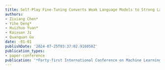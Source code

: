 ```yaml
---
title: Self-Play Fine-Tuning Converts Weak Language Models to Strong Language Models
authors:
- Zixiang Chen*
- Yihe Deng* 
- Huizhuo Yuan*
- Kaixuan Ji
- Quanquan Gu
date: -01-01
publishDate: '2024-07-25T03:37:02.916058Z'
publication_types:
- paper-conference
publication: '*Forty-first International Conference on Machine Learning*'
---
```

